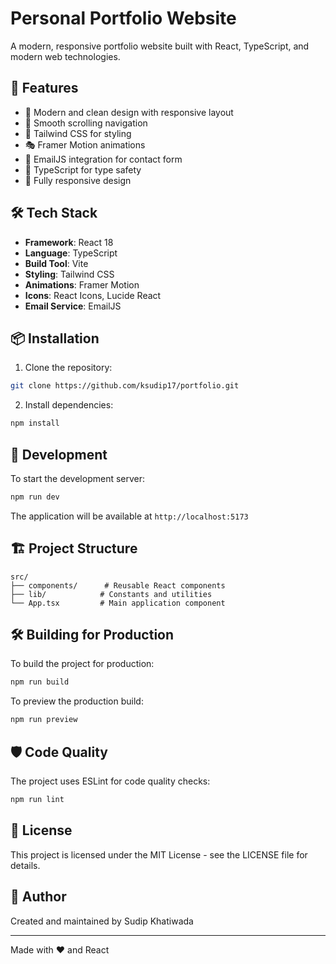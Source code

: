 # Personal Portfolio Website

A modern, responsive portfolio website built with React, TypeScript, and modern web technologies.

## 🚀 Features

- 🎨 Modern and clean design with responsive layout
- 🔄 Smooth scrolling navigation
- 🎨 Tailwind CSS for styling
- 🎭 Framer Motion animations
- 📧 EmailJS integration for contact form
- 🔐 TypeScript for type safety
- 📱 Fully responsive design

## 🛠 Tech Stack

- **Framework**: React 18
- **Language**: TypeScript
- **Build Tool**: Vite
- **Styling**: Tailwind CSS
- **Animations**: Framer Motion
- **Icons**: React Icons, Lucide React
- **Email Service**: EmailJS

## 📦 Installation

1. Clone the repository:
```bash
git clone https://github.com/ksudip17/portfolio.git
```

2. Install dependencies:
```bash
npm install
```

## 🚀 Development

To start the development server:
```bash
npm run dev
```

The application will be available at `http://localhost:5173`

## 🏗 Project Structure

```
src/
├── components/      # Reusable React components
├── lib/            # Constants and utilities
└── App.tsx         # Main application component
```

## 🛠️ Building for Production

To build the project for production:
```bash
npm run build
```

To preview the production build:
```bash
npm run preview
```

## 🛡️ Code Quality

The project uses ESLint for code quality checks:
```bash
npm run lint
```

## 📝 License

This project is licensed under the MIT License - see the LICENSE file for details.

## 👥 Author

Created and maintained by Sudip Khatiwada

---

Made with ❤️ and React
